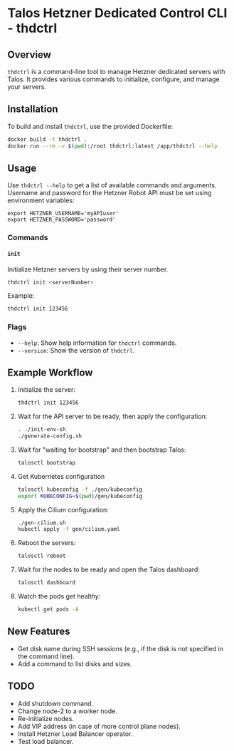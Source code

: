 # Talos Hetzner Dedicated Control CLI - thdctrl

## Overview

`thdctrl` is a command-line tool to manage Hetzner dedicated servers with Talos. It provides various commands to initialize, configure, and manage your servers.

## Installation

To build and install `thdctrl`, use the provided Dockerfile:

```sh
docker build -t thdctrl .
docker run --rm -v $(pwd):/root thdctrl:latest /app/thdctrl --help
```

## Usage

Use `thdctrl --help` to get a list of available commands and arguments.  
Username and password for the Hetzner Robot API must be set using environment variables:
```
export HETZNER_USERNAME='myAPIuser'
export HETZNER_PASSWORD='password'
```


### Commands

#### `init`

Initialize Hetzner servers by using their server number.

```sh
thdctrl init <serverNumber>
```

Example:

```sh
thdctrl init 123456
```


### Flags

- `--help`: Show help information for `thdctrl` commands.
- `--version`: Show the version of `thdctrl`.

## Example Workflow

1. Initialize the server:

    ```sh
    thdctrl init 123456
    ```

2. Wait for the API server to be ready, then apply the configuration:

    ```sh
    . ./init-env-sh
    ./generate-config.sh
    ```

3. Wait for "waiting for bootstrap" and then bootstrap Talos:

    ```sh
    talosctl bootstrap
    ```

4. Get Kubernetes configuration
    ```sh
    talosctl kubeconfig -f ./gen/kubeconfig
    export KUBECONFIG=$(pwd)/gen/kubeconfig
    ```

5. Apply the Cilium configuration:

    ```sh
    ./gen-cilium.sh
    kubectl apply -f gen/cilium.yaml
    ```

6. Reboot the servers:

    ```sh
    talosctl reboot
    ```

7. Wait for the nodes to be ready and open the Talos dashboard:

    ```sh
    talosctl dashboard
    ```

8. Watch the pods get healthy:

    ```sh
    kubectl get pods -A
    ```

## New Features

- Get disk name during SSH sessions (e.g., if the disk is not specified in the command line).
- Add a command to list disks and sizes.

## TODO

- Add shutdown command.
- Change node-2 to a worker node.
- Re-initialize nodes.
- Add VIP address (in case of more control plane nodes).
- Install Hetzner Load Balancer operator.
- Test load balancer.
